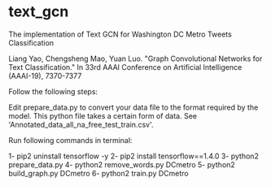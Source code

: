 # text_gcn

The implementation of Text GCN for Washington DC Metro Tweets Classification

Liang Yao, Chengsheng Mao, Yuan Luo. "Graph Convolutional Networks for Text Classification." In 33rd AAAI Conference on Artificial Intelligence (AAAI-19), 7370-7377

Follow the following steps:

Edit prepare_data.py to convert your data file to the format required by the model. This python file takes a certain form of data. See 'Annotated_data_all_na_free_test_train.csv'. 


Run following commands in terminal:

1- pip2 uninstall tensorflow -y
2- pip2 install tensorflow==1.4.0
3- python2 prepare_data.py
4- python2 remove_words.py DCmetro
5- python2 build_graph.py DCmetro
6- python2 train.py DCmetro
